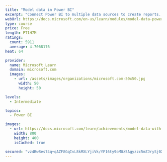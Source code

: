 ```yaml
---
title: "Model data in Power BI"
excerpt: "Connect Power BI to multiple data sources to create reports. Define the relationship between your data sources."
webUrl: https://docs.microsoft.com/en-us/learn/modules/model-data-power-bi/
type: course
price: Free
length: PT1H7M
ratings:
  count: 5911
  average: 4.7068176
heat: 64

provider:
  name: Microsoft Learn
  domain: microsoft.com
  images:
    - url: /assets/images/organizations/microsoft.com-50x50.jpg
      width: 50
      height: 50

levels:
  - Intermediate

topics:
  - Power BI

images:
  - url: https://docs.microsoft.com/learn/achievements/model-data-with-power-bi-desktop-social.png
    width: 800
    height: 400
    isCached: true

secured: "vz4Bw8es74q+qAZF8GqIvL8kMXLYjiVk/YF16ty9oM0z5Agyzzc5mZJrySj0XIAkohmmn3pYxzHLopiGDDSb7C0j5CaQ3A+j7cmdXty07Ac7YC8eUBZiO6fR57OFELGtd0CXF0mo8rNxcKa+6m0DeHzS6FDqP4cR63mOxJoQNiWAM2Y9GIi1IOD+9qiVWg+jfDBBt3I55/tO6mMVTMxn8EGKkjHIpP/wA6N2IJQNbY+Bdq0+DTOdozOfDPT4tfyyM/FswCj45PqRUmUacmh1U7E6DVO2K7x+1KXx0Eim4NX44Y9oCC4DMpvAkjgbnCmqXHQxagtHW2v21z9cukeLbC9v8IKXRoQIn56wZZUK1bmX/hAuu5eSVSHsiVZu8MsrPR2rsa12mn16u5Zuc75cvAwXVuDBgAuQBzAO68+KtJ0=;2Dk0QeP3otRCJXSq3dx8Sg=="
---
```



